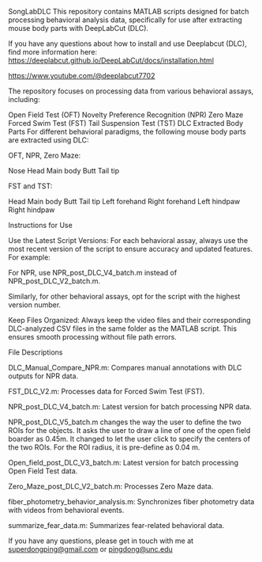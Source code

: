 SongLabDLC
This repository contains MATLAB scripts designed for batch processing behavioral analysis data, specifically for use after extracting mouse body parts with DeepLabCut (DLC). 

If you have any questions about how to install and use Deeplabcut (DLC), find more information here:
https://deeplabcut.github.io/DeepLabCut/docs/installation.html

https://www.youtube.com/@deeplabcut7702

The repository focuses on processing data from various behavioral assays, including:

Open Field Test (OFT)
Novelty Preference Recognition (NPR)
Zero Maze
Forced Swim Test (FST)
Tail Suspension Test (TST)
DLC Extracted Body Parts
For different behavioral paradigms, the following mouse body parts are extracted using DLC:

OFT, NPR, Zero Maze:

Nose
Head
Main body
Butt
Tail tip

FST and TST:

Head
Main body
Butt
Tail tip
Left forehand
Right forehand
Left hindpaw
Right hindpaw

Instructions for Use

Use the Latest Script Versions:
For each behavioral assay, always use the most recent version of the script to ensure accuracy and updated features. For example:

For NPR, use NPR_post_DLC_V4_batch.m instead of NPR_post_DLC_V2_batch.m.

Similarly, for other behavioral assays, opt for the script with the highest version number.

Keep Files Organized:
Always keep the video files and their corresponding DLC-analyzed CSV files in the same folder as the MATLAB script. This ensures smooth processing without file path errors.

File Descriptions

DLC_Manual_Compare_NPR.m: Compares manual annotations with DLC outputs for NPR data.

FST_DLC_V2.m: Processes data for Forced Swim Test (FST).

NPR_post_DLC_V4_batch.m: Latest version for batch processing NPR data.

NPR_post_DLC_V5_batch.m changes the way the user to define the two ROIs for the objects. It asks the user to draw a line of one of the open field boarder as 0.45m. It changed to let the user click to specify the centers of the two ROIs. For the ROI radius, it is pre-define as 0.04 m.

Open_field_post_DLC_V3_batch.m: Latest version for batch processing Open Field Test data.

Zero_Maze_post_DLC_V2_batch.m: Processes Zero Maze data.

fiber_photometry_behavior_analysis.m: Synchronizes fiber photometry data with videos from behavioral events.

summarize_fear_data.m: Summarizes fear-related behavioral data.

If you have any questions, please get in touch with me at superdongping@gmail.com or pingdong@unc.edu
